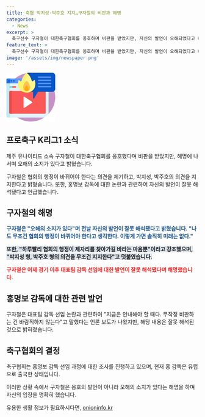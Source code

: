 ```yaml
---
title: 축협 박지성·박주호 지지…구자철의 비판과 해명
categories:
  - News
excerpt: >
  축구선수 구자철이 대한축구협회를 옹호하며 비판을 받았지만, 자신의 발언이 오해되었다고 해명했다. 그는 협회의 행정이 바뀌어야 한다고 주장하면서도, 협회를 옹호하는 것이 아니라 후배들의 의견을 지지한다고 bet공개했다. 또한, 홍명보 감독에 대한 인내와 비판에 대한 발언도 논란이 되었으며, 현재 홍 감독에 대한 조사가 이뤄지고 있다.
feature_text: >
  축구선수 구자철이 대한축구협회를 옹호하며 비판을 받았지만, 자신의 발언이 오해되었다고 해명했다. 그는 협회의 행정이 바뀌어야 한다고 주장하면서도, 협회를 옹호하는 것이 아니라 후배들의 의견을 지지한다고 bet공개했다. 또한, 홍명보 감독에 대한 인내와 비판에 대한 발언도 논란이 되었으며, 현재 홍 감독에 대한 조사가 이뤄지고 있다.
image: '/assets/img/newspaper.png'
---
```


<p><img src="/assets/img/news.png" alt="rentncar 속보" /></p>

<h2 data-ke-size="size26">프로축구 K리그1 소식</h2>

<p data-ke-size="size16">제주 유나이티드 소속 구자철이 대한축구협회를 옹호했다며 비판을 받았지만, 해명에 나서며 오해의 소지가 있다고 밝혔습니다.  </p>

<p data-ke-size="size16">구자철은 협회의 행정이 바뀌어야 한다는 의견을 제기하고, 박지성, 박주호의 의견을 지지한다고 밝혔습니다. 또한, 홍명보 감독에 대한 논란과 관련하여 자신의 발언이 잘못 해석됐다고 언급했습니다. </p>

<h2 data-ke-size="size26">구자철의 해명</h2>

<p data-ke-size="size16"><b><span style="color: #1a5490;">구자철은 "오해의 소지가 있다"며 전날 자신의 발언이 잘못 해석됐다고 밝혔습니다. "나도 무조건 협회의 행정이 바뀌어야 한다고 생각한다. 이렇게 가면 솔직히 미래는 없다."</span></b></p>

<p data-ke-size="size16"><b><span style="background-color:#21538527;">또한, "하루빨리 협회의 행정이 제자리를 찾아가길 바라는 마음뿐"이라고 강조했으며, "박지성 형, 박주호 형의 의견을 무조건 지지한다"고 덧붙였습니다.</span></b></p>

<p data-ke-size="size16"><b><span style="color: #ee2323;">구자철은 어제 경기 이후 대표팀 감독 선임에 대한 발언이 잘못 해석됐다며 해명했습니다.</span></b></p>

<h2 data-ke-size="size26">홍명보 감독에 대한 관련 발언</h2>

<p data-ke-size="size16">구자철은 대표팀 감독 선임 논란과 관련하여 "지금은 인내해야 할 때다. 무작정 비판하는 건 바람직하지 않는다"고 말했다는 언론 보도가 나왔지만, 해당 내용은 잘못 해석된 것으로 밝혀졌습니다.</p>

<h2 data-ke-size="size26">축구협회의 결정</h2>

<p data-ke-size="size16">축구협회는 홍명보 감독 선임 과정에 대한 조사를 진행하고 있으며, 현재 홍 감독은 유럽으로 출국한 상태입니다.</p>

<p data-ke-size="size16">이러한 상황 속에서 구자철은 옹호의 발언이 아니라 오해의 소지가 있다는 해명을 하며 자신의 입장을 명확히 했습니다.</p>
유용한 생활 정보가 필요하시다면, <a href="https://onioninfo.kr" rel="dofollow">onioninfo.kr</a>


